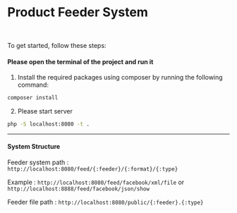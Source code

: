 # Product Feeder System

<br>

To get started, follow these steps:

#### Please open the terminal of the project and run it

1. Install the required packages using composer by running the following command:

```bash
composer install
```

2. Please start server

```bash
php -S localhost:8080 -t .
```

---

#### System Structure

Feeder system path : `http://localhost:8080/feed/{:feeder}/{:format}/{:type}`

Example : `http://localhost:8080/feed/facebook/xml/file` or `http://localhost:8888/feed/facebook/json/show`

Feeder file path : `http://localhost:8080/public/{:feeder}.{:type}`